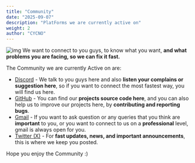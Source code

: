 ```yaml
---
title: "Community"
date: "2025-09-07"
description: "PlatForms we are currently active on"
weight: 2
author: "CYCNO"
---
```

![img](/community.jpg)
We want to connect to you guys, to know what you want, **and what problems you are facing, so we can fix it fast.**

The Community we are currently Active on are:
- [Discord](https://discord.gg/JwfsagYANM) - We talk to you guys here and also **listen your complains or suggestion here**, so if you want to connect the most fastest way, you will find us here.
- [GitHub](https://github.com/ERRORLY) - You can find our **projects source code here**, and you can also help us to improve our projects here, by **contributing and reporting bugs**.
- [Gmail](mailto:errorlydev@gmail.com) - If you want to ask question or any queries that you think are **important** to you, or you want to connect to us on a **professional** level, gmail is always open for you.
- [Twitter (X)](https://x.com/ErrorlyDev) - For **fast updates, news, and important announcements**, this is where we keep you posted.

Hope you enjoy the Community :)
